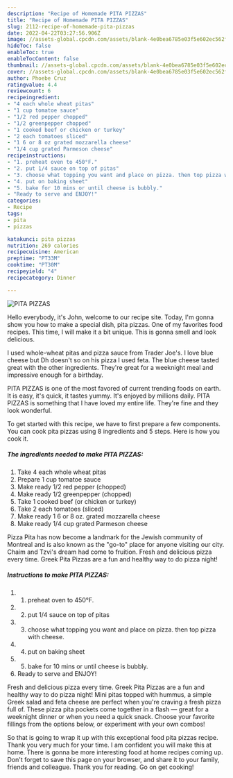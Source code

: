 ```yaml
---
description: "Recipe of Homemade PITA PIZZAS"
title: "Recipe of Homemade PITA PIZZAS"
slug: 2112-recipe-of-homemade-pita-pizzas
date: 2022-04-22T03:27:56.906Z
image: //assets-global.cpcdn.com/assets/blank-4e0bea6785e03f5e602ec562f230caae08da540cada707380b4fe1bbebba43da.png
hideToc: false
enableToc: true
enableTocContent: false
thumbnail: //assets-global.cpcdn.com/assets/blank-4e0bea6785e03f5e602ec562f230caae08da540cada707380b4fe1bbebba43da.png
cover: //assets-global.cpcdn.com/assets/blank-4e0bea6785e03f5e602ec562f230caae08da540cada707380b4fe1bbebba43da.png
author: Phoebe Cruz
ratingvalue: 4.4
reviewcount: 6
recipeingredient:
- "4 each whole wheat pitas"
- "1 cup tomatoe sauce"
- "1/2 red pepper chopped"
- "1/2 greenpepper chopped"
- "1 cooked beef or chicken or turkey"
- "2 each tomatoes sliced"
- "1 6 or 8 oz grated mozzarella cheese"
- "1/4 cup grated Parmeson cheese"
recipeinstructions:
- "1. preheat oven to 450°F."
- "2. put 1/4 sauce on top of pitas"
- "3. choose what topping you want and place on pizza. then top pizza with cheese."
- "4. put on baking sheet"
- "5. bake for 10 mins or until cheese is bubbly."
- "Ready to serve and ENJOY!"
categories:
- Recipe
tags:
- pita
- pizzas

katakunci: pita pizzas 
nutrition: 269 calories
recipecuisine: American
preptime: "PT33M"
cooktime: "PT30M"
recipeyield: "4"
recipecategory: Dinner

---
```



![PITA PIZZAS](//assets-global.cpcdn.com/assets/blank-4e0bea6785e03f5e602ec562f230caae08da540cada707380b4fe1bbebba43da.png)

Hello everybody, it's John, welcome to our recipe site. Today, I'm gonna show you how to make a special dish, pita pizzas. One of my favorites food recipes. This time, I will make it a bit unique. This is gonna smell and look delicious.

I used whole-wheat pitas and pizza sauce from Trader Joe&#39;s. I love blue cheese but Dh doesn&#39;t so on his pizza I used feta. The blue cheese tasted great with the other ingredients. They&#39;re great for a weeknight meal and impressive enough for a birthday.

PITA PIZZAS is one of the most favored of current trending foods on earth. It is easy, it's quick, it tastes yummy. It's enjoyed by millions daily. PITA PIZZAS is something that I have loved my entire life. They're fine and they look wonderful.


To get started with this recipe, we have to first prepare a few components. You can cook pita pizzas using 8 ingredients and 5 steps. Here is how you cook it.

<!--inarticleads1-->

##### The ingredients needed to make PITA PIZZAS:

1. Take 4 each whole wheat pitas
1. Prepare 1 cup tomatoe sauce
1. Make ready 1/2 red pepper (chopped)
1. Make ready 1/2 greenpepper (chopped)
1. Take 1 cooked beef (or chicken or turkey)
1. Take 2 each tomatoes (sliced)
1. Make ready 1 6 or 8 oz. grated mozzarella cheese
1. Make ready 1/4 cup grated Parmeson cheese


Pizza Pita has now become a landmark for the Jewish community of Montreal and is also known as the &#34;go-to&#34; place for anyone visiting our city. Chaim and Tzvi&#39;s dream had come to fruition. Fresh and delicious pizza every time. Greek Pita Pizzas are a fun and healthy way to do pizza night! 

<!--inarticleads2-->

##### Instructions to make PITA PIZZAS:

1. 1. preheat oven to 450°F.
1. 2. put 1/4 sauce on top of pitas
1. 3. choose what topping you want and place on pizza. then top pizza with cheese.
1. 4. put on baking sheet
1. 5. bake for 10 mins or until cheese is bubbly.
1. Ready to serve and ENJOY!

Fresh and delicious pizza every time. Greek Pita Pizzas are a fun and healthy way to do pizza night! Mini pitas topped with hummus, a simple Greek salad and feta cheese are perfect when you&#39;re craving a fresh pizza full of. These pizza pita pockets come together in a flash — great for a weeknight dinner or when you need a quick snack. Choose your favorite fillings from the options below, or experiment with your own combos! 

So that is going to wrap it up with this exceptional food pita pizzas recipe. Thank you very much for your time. I am confident you will make this at home. There is gonna be more interesting food at home recipes coming up. Don't forget to save this page on your browser, and share it to your family, friends and colleague. Thank you for reading. Go on get cooking!
